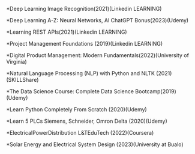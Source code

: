
*Deep Learning Image Recognition(2021)(Linkedin LEARNING)

*Deep Learning A-Z: Neural Networks, AI ChatGPT Bonus(2023)(Udemy)

*Learning REST APIs(2021)(Linkedin LEARNING)

*Project Management Foundations (2019)(Linkedin LEARNING)

*Digital Product Management: Modern Fundamentals(2022)(University of Virginia)

*Natural Language Processing (NLP) with Python and NLTK (2021)(SKILLShare)

*The Data Science Course: Complete Data Science Bootcamp(2019)(Udemy)

*Learn Python Completely From Scratch (2020)(Udemy)

*Learn 5 PLCs Siemens, Schneider, Omron Delta (2020)(Udemy)

*ElectricalPowerDistribution L&TEduTech (2022)(Coursera)

*Solar Energy and Electrical System Design (2023)(University at Bu alo)
